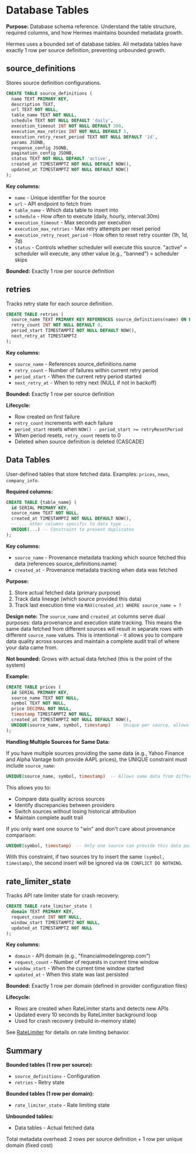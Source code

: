 # Database Tables

**Purpose:** Database schema reference. Understand the table structure, required columns, and how Hermes maintains bounded metadata growth.

Hermes uses a bounded set of database tables. All metadata tables have exactly 1 row per source definition, preventing unbounded growth.

## source_definitions

Stores source definition configurations.

```sql
CREATE TABLE source_definitions (
  name TEXT PRIMARY KEY,
  description TEXT,
  url TEXT NOT NULL,
  table_name TEXT NOT NULL,
  schedule TEXT NOT NULL DEFAULT 'daily',
  execution_timeout INT NOT NULL DEFAULT 300,
  execution_max_retries INT NOT NULL DEFAULT 5,
  execution_retry_reset_period TEXT NOT NULL DEFAULT '1d',
  params JSONB,
  response_config JSONB,
  pagination_config JSONB,
  status TEXT NOT NULL DEFAULT 'active',
  created_at TIMESTAMPTZ NOT NULL DEFAULT NOW(),
  updated_at TIMESTAMPTZ NOT NULL DEFAULT NOW()
);
```

**Key columns:**
- `name` - Unique identifier for the source
- `url` - API endpoint to fetch from
- `table_name` - Which data table to insert into
- `schedule` - How often to execute (daily, hourly, interval:30m)
- `execution_timeout` - Max seconds per execution
- `execution_max_retries` - Max retry attempts per reset period
- `execution_retry_reset_period` - How often to reset retry counter (1h, 1d, 7d)
- `status` - Controls whether scheduler will execute this source. "active" = scheduler will execute, any other value (e.g., "banned") = scheduler skips

**Bounded:** Exactly 1 row per source definition

## retries

Tracks retry state for each source definition.

```sql
CREATE TABLE retries (
  source_name TEXT PRIMARY KEY REFERENCES source_definitions(name) ON DELETE CASCADE,
  retry_count INT NOT NULL DEFAULT 0,
  period_start TIMESTAMPTZ NOT NULL DEFAULT NOW(),
  next_retry_at TIMESTAMPTZ
);
```

**Key columns:**
- `source_name` - References source_definitions.name
- `retry_count` - Number of failures within current retry period
- `period_start` - When the current retry period started
- `next_retry_at` - When to retry next (NULL if not in backoff)

**Bounded:** Exactly 1 row per source definition

**Lifecycle:**
- Row created on first failure
- `retry_count` increments with each failure
- `period_start` resets when `NOW() - period_start >= retryResetPeriod`
- When period resets, `retry_count` resets to 0
- Deleted when source definition is deleted (CASCADE)

## Data Tables

User-defined tables that store fetched data. Examples: `prices`, `news`, `company_info`.

**Required columns:**
```sql
CREATE TABLE {table_name} (
  id SERIAL PRIMARY KEY,
  source_name TEXT NOT NULL,
  created_at TIMESTAMPTZ NOT NULL DEFAULT NOW(),
  -- ... other columns specific to data type ...
  UNIQUE(...) -- Constraint to prevent duplicates
);
```

**Key columns:**
- `source_name` - Provenance metadata tracking which source fetched this data (references source_definitions.name)
- `created_at` - Provenance metadata tracking when data was fetched

**Purpose:**
1. Store actual fetched data (primary purpose)
2. Track data lineage (which source provided this data)
3. Track last execution time via `MAX(created_at) WHERE source_name = ?`

**Design note:**
The `source_name` and `created_at` columns serve dual purposes: data provenance and execution state tracking. This means the same data fetched from different sources will result in separate rows with different `source_name` values. This is intentional - it allows you to compare data quality across sources and maintain a complete audit trail of where your data came from.

**Not bounded:** Grows with actual data fetched (this is the point of the system)

**Example:**
```sql
CREATE TABLE prices (
  id SERIAL PRIMARY KEY,
  source_name TEXT NOT NULL,
  symbol TEXT NOT NULL,
  price DECIMAL NOT NULL,
  timestamp TIMESTAMPTZ NOT NULL,
  created_at TIMESTAMPTZ NOT NULL DEFAULT NOW(),
  UNIQUE(source_name, symbol, timestamp)  -- Unique per source, allows comparing data across sources
);
```

**Handling Multiple Sources for Same Data:**

If you have multiple sources providing the same data (e.g., Yahoo Finance and Alpha Vantage both provide AAPL prices), the UNIQUE constraint must include `source_name`:

```sql
UNIQUE(source_name, symbol, timestamp)  -- Allows same data from different sources
```

This allows you to:
- Compare data quality across sources
- Identify discrepancies between providers
- Switch sources without losing historical attribution
- Maintain complete audit trail

If you only want one source to "win" and don't care about provenance comparison:

```sql
UNIQUE(symbol, timestamp)  -- Only one source can provide this data point
```

With this constraint, if two sources try to insert the same `(symbol, timestamp)`, the second insert will be ignored via `ON CONFLICT DO NOTHING`.

## rate_limiter_state

Tracks API rate limiter state for crash recovery.

```sql
CREATE TABLE rate_limiter_state (
  domain TEXT PRIMARY KEY,
  request_count INT NOT NULL,
  window_start TIMESTAMPTZ NOT NULL,
  updated_at TIMESTAMPTZ NOT NULL
);
```

**Key columns:**
- `domain` - API domain (e.g., "financialmodelingprep.com")
- `request_count` - Number of requests in current time window
- `window_start` - When the current time window started
- `updated_at` - When this state was last persisted

**Bounded:** Exactly 1 row per domain (defined in provider configuration files)

**Lifecycle:**
- Rows are created when RateLimiter starts and detects new APIs
- Updated every 10 seconds by RateLimiter background loop
- Used for crash recovery (rebuild in-memory state)

See [RateLimiter](rate-limiter.md) for details on rate limiting behavior.

## Summary

**Bounded tables (1 row per source):**
- `source_definitions` - Configuration
- `retries` - Retry state

**Bounded tables (1 row per domain):**
- `rate_limiter_state` - Rate limiting state

**Unbounded tables:**
- Data tables - Actual fetched data

Total metadata overhead: 2 rows per source definition + 1 row per unique domain (fixed cost)
